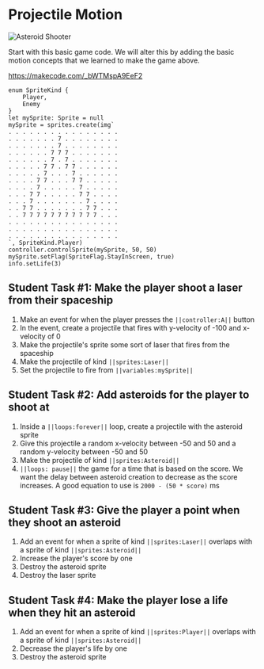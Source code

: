 # Projectile Motion

![Asteroid Shooter](/static/courses/csintro1/review/asteroid-shooter.gif)

Start with this basic game code. We will alter this by adding the basic motion concepts that we learned to make the game above.

https://makecode.com/_bWTMspA9EeF2

```blocks
enum SpriteKind {
    Player,
    Enemy
}
let mySprite: Sprite = null
mySprite = sprites.create(img`
. . . . . . . . . . . . . . . . 
. . . . . . . 7 . . . . . . . . 
. . . . . . . 7 . . . . . . . . 
. . . . . . 7 7 7 . . . . . . . 
. . . . . . 7 . 7 . . . . . . . 
. . . . . 7 7 . 7 7 . . . . . . 
. . . . . 7 . . . 7 . . . . . . 
. . . . 7 7 . . . 7 7 . . . . . 
. . . . 7 . . . . . 7 . . . . . 
. . . 7 7 . . . . . 7 7 . . . . 
. . . 7 . . . . . . . 7 . . . . 
. . 7 7 . . . . . . . 7 7 . . . 
. . 7 7 7 7 7 7 7 7 7 7 7 . . . 
. . . . . . . . . . . . . . . . 
. . . . . . . . . . . . . . . . 
. . . . . . . . . . . . . . . . 
`, SpriteKind.Player)
controller.controlSprite(mySprite, 50, 50)
mySprite.setFlag(SpriteFlag.StayInScreen, true)
info.setLife(3)
```

## Student Task #1: Make the player shoot a laser from their spaceship

1. Make an event for when the player presses the ``||controller:A||`` button
2. In the event, create a projectile that fires with y-velocity of -100 and x-velocity of 0
3. Make the projectile's sprite some sort of laser that fires from the spaceship
4. Make the projectile of kind ``||sprites:Laser||``
5. Set the projectile to fire from ``||variables:mySprite||``

## Student Task #2: Add asteroids for the player to shoot at

1. Inside a ``||loops:forever||`` loop, create a projectile with the asteroid sprite
2. Give this projectile a random x-velocity between -50 and 50 and a random y-velocity between -50 and 50
3. Make the projectile of kind ``||sprites:Asteroid||``
4. ``||loops: pause||`` the game for a time that is based on the score. We want the delay between asteroid creation to decrease as the score increases. A good equation to use is `2000 - (50 * score)` ms

## Student Task #3: Give the player a point when they shoot an asteroid

1. Add an event for when a sprite of kind ``||sprites:Laser||`` overlaps with a sprite of kind ``||sprites:Asteroid||``
2. Increase the player's score by one
3. Destroy the asteroid sprite
4. Destroy the laser sprite

## Student Task #4: Make the player lose a life when they hit an asteroid

1. Add an event for when a sprite of kind ``||sprites:Player||`` overlaps with a sprite of kind ``||sprites:Asteroid||``
2. Decrease the player's life by one
3. Destroy the asteroid sprite
